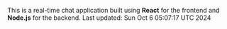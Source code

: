 This is a real-time chat application built using **React** for the frontend and **Node.js** for the backend.
Last updated: Sun Oct  6 05:07:17 UTC 2024
